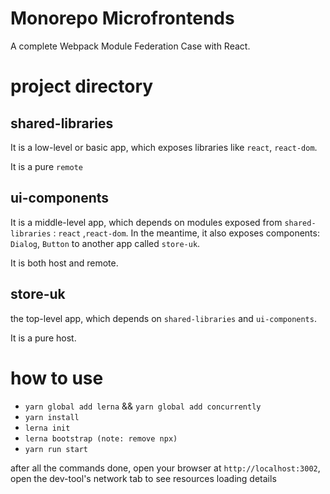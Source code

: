 # Monorepo Microfrontends

A complete Webpack Module Federation Case with React.

# project directory

## shared-libraries

It is a low-level or basic app, which exposes libraries like `react`, `react-dom`.

It is a pure `remote`

## ui-components

It is a middle-level app, which depends on modules exposed from `shared-libraries` : `react` ,`react-dom`. In the meantime, it also exposes components: `Dialog`, `Button` to another app called `store-uk`.

It is both host and remote.

## store-uk

the top-level app, which depends on `shared-libraries` and `ui-components`.

It is a pure host.

# how to use

- `yarn global add lerna` && `yarn global add concurrently`
- `yarn install`
- `lerna init`
- `lerna bootstrap (note: remove npx)`
- `yarn run start`

after all the commands done, open your browser at `http://localhost:3002`, open the dev-tool's network tab to see resources loading details
